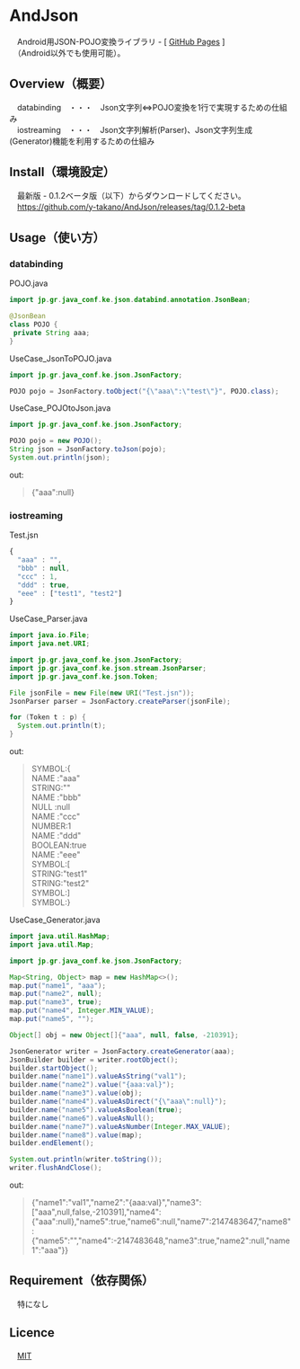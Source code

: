 # AndJson
　Android用JSON-POJO変換ライブラリ - [ [GitHub Pages](https://y-takano.github.io/AndJson/) ]  
　（Android以外でも使用可能）。

## Overview（概要）

　databinding　・・・　Json文字列⇔POJO変換を1行で実現するための仕組み  
　iostreaming　・・・　Json文字列解析(Parser)、Json文字列生成(Generator)機能を利用するための仕組み  

## Install（環境設定）

　最新版 - 0.1.2ベータ版（以下）からダウンロードしてください。   
　https://github.com/y-takano/AndJson/releases/tag/0.1.2-beta  

## Usage（使い方）

### databinding
 
POJO.java
```java
import jp.gr.java_conf.ke.json.databind.annotation.JsonBean;

@JsonBean
class POJO {
 private String aaa;
}
```

UseCase_JsonToPOJO.java
```java
import jp.gr.java_conf.ke.json.JsonFactory;

POJO pojo = JsonFactory.toObject("{\"aaa\":\"test\"}", POJO.class);
```

UseCase_POJOtoJson.java
```java
import jp.gr.java_conf.ke.json.JsonFactory;

POJO pojo = new POJO();
String json = JsonFactory.toJson(pojo);
System.out.println(json);
```

out:
> {"aaa":null}  

### iostreaming

Test.jsn
```js
{
  "aaa" : "",
  "bbb" : null,
  "ccc" : 1,
  "ddd" : true,
  "eee" : ["test1", "test2"]
}
```

UseCase_Parser.java
```java
import java.io.File;
import java.net.URI;

import jp.gr.java_conf.ke.json.JsonFactory;
import jp.gr.java_conf.ke.json.stream.JsonParser;
import jp.gr.java_conf.ke.json.Token;

File jsonFile = new File(new URI("Test.jsn"));
JsonParser parser = JsonFactory.createParser(jsonFile);

for (Token t : p) {
  System.out.println(t);
}
```
out:  
> SYMBOL:{  
> NAME  :"aaa"  
> STRING:""  
> NAME  :"bbb"  
> NULL  :null  
> NAME  :"ccc"  
> NUMBER:1  
> NAME  :"ddd"  
> BOOLEAN:true  
> NAME  :"eee"  
> SYMBOL:[  
> STRING:"test1"  
> STRING:"test2"  
> SYMBOL:]  
> SYMBOL:}  


UseCase_Generator.java
```java
import java.util.HashMap;
import java.util.Map;

import jp.gr.java_conf.ke.json.JsonFactory;

Map<String, Object> map = new HashMap<>();
map.put("name1", "aaa");
map.put("name2", null);
map.put("name3", true);
map.put("name4", Integer.MIN_VALUE);
map.put("name5", "");

Object[] obj = new Object[]{"aaa", null, false, -210391};

JsonGenerator writer = JsonFactory.createGenerator(aaa);
JsonBuilder builder = writer.rootObject();
builder.startObject();
builder.name("name1").valueAsString("val1");
builder.name("name2").value("{aaa:val}");
builder.name("name3").value(obj);
builder.name("name4").valueAsDirect("{\"aaa\":null}");
builder.name("name5").valueAsBoolean(true);
builder.name("name6").valueAsNull();
builder.name("name7").valueAsNumber(Integer.MAX_VALUE);
builder.name("name8").value(map);
builder.endElement();

System.out.println(writer.toString());
writer.flushAndClose();
```
out:
> {"name1":"val1","name2":"{aaa:val}","name3":["aaa",null,false,-210391],"name4":{"aaa":null},"name5":true,"name6":null,"name7":2147483647,"name8":{"name5":"","name4":-2147483648,"name3":true,"name2":null,"name1":"aaa"}}

## Requirement（依存関係）

　特になし

## Licence

　[MIT](http://opensource.org/licenses/mit-license.php)
